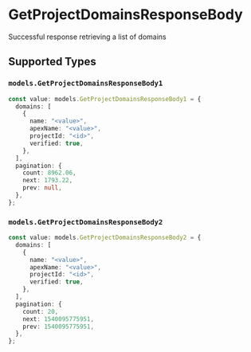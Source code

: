 # GetProjectDomainsResponseBody

Successful response retrieving a list of domains


## Supported Types

### `models.GetProjectDomainsResponseBody1`

```typescript
const value: models.GetProjectDomainsResponseBody1 = {
  domains: [
    {
      name: "<value>",
      apexName: "<value>",
      projectId: "<id>",
      verified: true,
    },
  ],
  pagination: {
    count: 8962.06,
    next: 1793.22,
    prev: null,
  },
};
```

### `models.GetProjectDomainsResponseBody2`

```typescript
const value: models.GetProjectDomainsResponseBody2 = {
  domains: [
    {
      name: "<value>",
      apexName: "<value>",
      projectId: "<id>",
      verified: true,
    },
  ],
  pagination: {
    count: 20,
    next: 1540095775951,
    prev: 1540095775951,
  },
};
```

